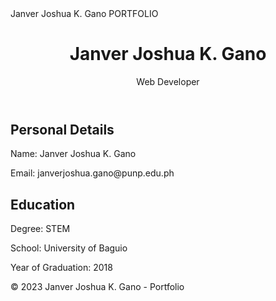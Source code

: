 <!DOCTYPE html>
<html lang="en">
<head>
  <meta charset="UTF-8">
  <meta name="viewport" content="width=device-width, initial-scale=1.0">
  <link rel="stylesheet" href="styles.css">
  Janver Joshua K. Gano PORTFOLIO
</head>
<body>

  <header>
    <h1>Janver Joshua K. Gano</h1>
    <p>Web Developer</p>
  </header>

  <section id="personal-details">
    <h2>Personal Details</h2>
    <p>Name: Janver Joshua K. Gano</p>
    <p>Email: janverjoshua.gano@punp.edu.ph</p>
  </section>

  <section id="education">
    <h2>Education</h2>
    <p>Degree: STEM</p>
    <p>School: University of Baguio</p>
    <p>Year of Graduation: 2018</p>
    
  </section>

  <!-- Add more sections for Seminars, Organizations, Projects, Certificates, and Work Experience -->

  <footer>
    <p>&copy; 2023 Janver Joshua K. Gano - Portfolio</p>
  </footer>

</body>
</html>
